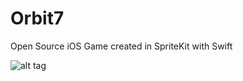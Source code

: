 # Orbit7
Open Source iOS Game created in SpriteKit with Swift

![alt tag](https://www.mav3r1ck.com/content/images/2015/03/iTunesArtwork-2x-4.png)

